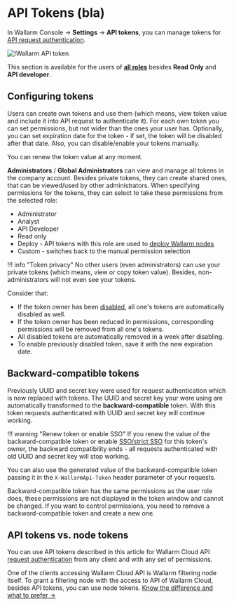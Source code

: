 [user-roles-article]:       ../../user-guides/settings/users.md#user-roles
[img-api-tokens-edit]:      ../../images/api-tokens-edit.png

# API Tokens (bla)

In Wallarm Console → **Settings** → **API tokens**, you can manage tokens for [API request authentication](../../api/overview.md).

![!Wallarm API token][img-api-tokens-edit]

This section is available for the users of **[all roles][user-roles-article]** besides **Read Only** and **API developer**.

## Configuring tokens

Users can create own tokens and use them (which means, view token value and include it into API request to authenticate it). For each own token you can set permissions, but not wider than the ones your user has. Optionally, you can set expiration date for the token - if set, the token will be disabled after that date. Also, you can disable/enable your tokens manually.

You can renew the token value at any moment.

**Administrators** / **Global Administrators** can view and manage all tokens in the company account. Besides private tokens, they can create shared ones, that can be viewed/used by other administrators. When specifying permissions for the tokens, they can select to take these permissions from the selected role:

* Administrator
* Analyst
* API Developer
* Read only
* Deploy - API tokens with this role are used to [deploy Wallarm nodes](../../user-guides/nodes/nodes.md#connecting-new-node-to-wallarm-cloud)
* Сustom - switches back to the  manual permission selection

!!! info "Token privacy"
    No other users (even administrators) can use your private tokens (which means, view or copy token value). Besides, non-administrators will not even see your tokens.

Consider that:

* If the token owner has been [disabled](../../user-guides/settings/users.md#disable-access-for-a-user), all one's tokens are automatically disabled as well.
* If the token owner has been reduced in permissions, corresponding permissions will be removed from all one's tokens.
* All disabled tokens are automatically removed in a week after disabling.
* To enable previously disabled token, save it with the new expiration date.

## Backward-compatible tokens

Previously UUID and secret key were used for request authentication which is now replaced with tokens. The UUID and secret key your were using are automatically transformed to the **backward-compatible** token. With this token requests authenticated with UUID and secret key will continue working.

!!! warning "Renew token or enable SSO"
    If you renew the value of the backward-compatible token or enable [SSO/strict SSO](../../admin-en/configuration-guides/sso/employ-user-auth.md) for this token's owner, the backward compatibility ends - all requests authenticated with old UUID and secret key will stop working.

You can also use the generated value of the backward-compatible token passing it in the `X-WallarmApi-Token` header parameter of your requests.

Backward-compatible token has the same permissions as the user role does, these permissions are not displayed in the token window and cannot be changed. If you want to control permissions, you need to remove a backward-compatible token and create a new one.

## API tokens vs. node tokens

You can use API tokens described in this article for Wallarm Cloud API [request authentication](../../api/overview.md) from any client and with any set of permissions.

One of the clients accessing Wallarm Cloud API is Wallarm filtering node itself. To grant a filtering node with the access to API of Wallarm Cloud, besides API tokens, you can use node tokens. [Know the difference and what to prefer →](../../user-guides/nodes/nodes.md#api-and-node-tokens-for-node-creation)
